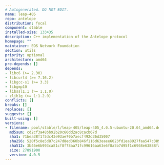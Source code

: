 ```yaml
---
# Autogenerated. DO NOT EDIT.
name: leap-405
repo: antelope
distribution: focal
component: stable
installed-size: 133435
description: C++ implementation of the Antelope protocol
homepage: ""
maintainer: EOS Network Foundation
section: utils
priority: optional
architecture: amd64
pre-depends: []
depends:
- libc6 (>= 2.30)
- libcurl4 (>= 7.16.2)
- libgcc-s1 (>= 3.3)
- libgmp10
- libssl1.1 (>= 1.1.0)
- zlib1g (>= 1:1.2.0)
conflicts: []
breaks: []
replaces: []
suggests: []
built-using: []
versions:
- filename: pool/stable/l/leap-405/leap-405_4.0.5-ubuntu-20.04_amd64.deb
  md5sum: cd2cf3a48bb92b20c60dd2ac8cacb67d
  sha1: 71bea38f1f5dc43e93ae70b7aecf492d36d35007
  sha256: 520f5c8e5d87c247d8ed360b846f116d63eaee6023fd1ea8927faa547c389e48
  sha512: 3b46e6b993ca81cf8f78aa71fc99616aa63e6f8a5b7d95f1c6968e63888fab13e4137f4a86e423a53feb89f5e6559d4f47a8b12f117f2c3d40e91a68643fe7ff
  size: 27891900
  version: 4.0.5
---
```

